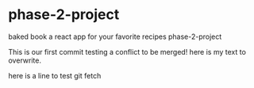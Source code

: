# phase-2-project

baked book a react app for your favorite recipes phase-2-project

This is our first commit testing a conflict to be merged!
here is my text to overwrite. 

here is a line to test git fetch